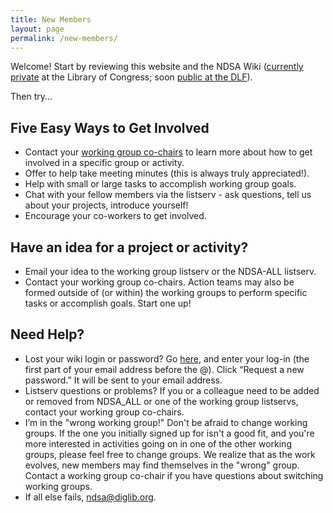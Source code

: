 ```yaml
---
title: New Members
layout: page
permalink: /new-members/
---
```

Welcome! Start by reviewing this website and the NDSA Wiki ([currently private](http://www.loc.gov/extranet/wiki/osi/ndiip/ndsa/index.php) at the Library of Congress; soon [public at the DLF](https://wiki.diglib.org/)).

Then try... 

## Five Easy Ways to Get Involved
- Contact your [working group co-chairs](/working-groups/) to learn more about how to get involved in a specific group or activity.
- Offer to help take meeting minutes (this is always truly appreciated!).
- Help with small or large tasks to accomplish working group goals.
- Chat with your fellow members via the listserv - ask questions, tell us about your projects, introduce yourself!
- Encourage your co-workers to get involved.

## Have an idea for a project or activity?
- Email your idea to the working group listserv or the NDSA-ALL listserv.
- Contact your working group co-chairs.
Action teams may also be formed outside of (or within) the working groups to perform specific tasks or accomplish goals. Start one up!

## Need Help?
- Lost your wiki login or password? Go [here](http://www.loc.gov/extranet/wiki/osi/ndiip/ndsa/index.php?title=Special:UserLogin&returnto=Main_Page), and enter your log-in (the first part of your email address before the @). Click “Request a new password.” It will be sent to your email address.
- Listserv questions or problems?
If you or a colleague need to be added or removed from NDSA_ALL or one of the working group listservs, contact your working group co-chairs.
- I’m in the "wrong working group!"
Don't be afraid to change working groups. If the one you initially signed up for isn't a good fit, and you're more interested in activities going on in one of the other working groups, please feel free to change groups. We realize that as the work evolves, new members may find themselves in the "wrong" group. Contact a working group co-chair if you have questions about switching working groups.
- If all else fails, <ndsa@diglib.org>.
